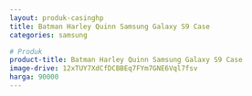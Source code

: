 ```yaml
---
layout: produk-casinghp
title: Batman Harley Quinn Samsung Galaxy S9 Case
categories: samsung

# Produk
product-title: Batman Harley Quinn Samsung Galaxy S9 Case
image-drive: 12xTUY7XdCfDCBBEq7FYm7GNE6Vql7fsv
harga: 90000
---
```

